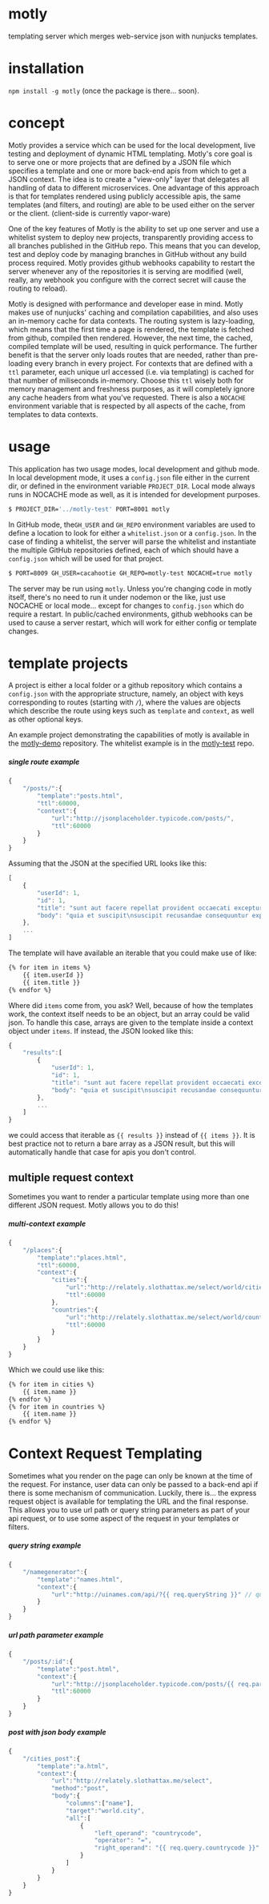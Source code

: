 # motly
templating server which merges web-service json with nunjucks templates.

# installation
`npm install -g motly` (once the package is there... soon).

# concept
Motly provides a service which can be used for the local development, live
testing and deployment of dynamic HTML templating.  Motly's core goal is to
serve one or more projects that are defined by a JSON file which specifies a
template and one or more back-end apis from which to get a JSON context.  The
idea is to create a "view-only" layer that delegates all handling of data to
different microservices.  One advantage of this approach is that for templates
rendered using publicly accessible apis, the same templates (and filters, and
routing) are able to be used either on the server or the client. (client-side is
currently vapor-ware)

One of the key features of Motly is the ability to set up one server and use
a whitelist system to deploy new projects, transparently providing access to
all branches published in the GitHub repo.  This means that you can develop,
test and deploy code by managing branches in GitHub without any build process
required.  Motly provides github webhooks capability to restart the server
whenever any of the repositories it is serving are modified (well, really,
any webhook you configure with the correct secret will cause the routing to
reload).

Motly is designed with performance and developer ease in mind.  Motly makes use
of nunjucks' caching and compilation capabilities, and also uses an in-memory
cache for data contexts.  The routing system is lazy-loading, which means
that the first time a page is rendered, the template is fetched from github,
compiled then rendered.  However, the next time, the cached, compiled template
will be used, resulting in quick performance.  The further benefit is that the
server only loads routes that are needed, rather than pre-loading every branch
in every project.  For contexts that are defined with a `ttl` parameter, each
unique url accessed (i.e. via templating) is cached for that number of
miliseconds in-memory.  Choose this `ttl` wisely both for memory management and
freshness purposes, as it will completely ignore any cache headers from what
you've requested.  There is also a `NOCACHE` environment variable that is
respected by all aspects of the cache, from templates to data contexts.

# usage
This application has two usage modes, local development and github mode.  In
local development mode, it uses a `config.json` file either in the current dir,
or defined in the environment variable `PROJECT_DIR`.  Local mode always runs
in NOCACHE mode as well, as it is intended for development purposes.

```bash
$ PROJECT_DIR='../motly-test' PORT=8001 motly
```

In GitHub mode, the`GH_USER` and `GH_REPO` environment variables are used to
define a location to look for either a `whitelist.json` or a `config.json`.  In
the case of finding a whitelist, the server will parse the whitelist and
instantiate the multiple GitHub repositories defined, each of which should have
a `config.json` which will be used for that project.

```bash
$ PORT=8009 GH_USER=cacahootie GH_REPO=motly-test NOCACHE=true motly
```

The server may be run using `motly`.  Unless you're changing code in motly
itself, there's no need to run it under nodemon or the like, just use NOCACHE or
local mode... except for changes to `config.json` which do require a restart.
In public/cached environments, github webhooks can be used to cause a server
restart, which will work for either config or template changes.

# template projects
A project is either a local folder or a github repository which contains a
`config.json` with the appropriate structure, namely, an object with keys
corresponding to routes (starting with `/`), where the values are objects
which describe the route using keys such as `template` and `context`, as well
as other optional keys.

An example project demonstrating the capabilities of motly is available in the
[motly-demo](https://github.com/cacahootie/motly-demo/) repository.  The
whitelist example is in the
[motly-test](https://github.com/cacahootie/motly-test/) repo.

##### single route example
```javascript
{
    "/posts/":{
        "template":"posts.html",
        "ttl":60000,
        "context":{
            "url":"http://jsonplaceholder.typicode.com/posts/",
            "ttl":60000
        }
    }
}
```
Assuming that the JSON at the specified URL looks like this:
```javascript
[
    {
        "userId": 1,
        "id": 1,
        "title": "sunt aut facere repellat provident occaecati excepturi optio reprehenderit",
        "body": "quia et suscipit\nsuscipit recusandae consequuntur expedita et cum\nreprehenderit molestiae ut ut quas totam\nnostrum rerum est autem sunt rem eveniet architecto"
    },
    ...
]
```
The template will have available an iterable that you could make use of like:
```html
{% for item in items %}
    {{ item.userId }}
    {{ item.title }}
{% endfor %}
```
Where did `items` come from, you ask?  Well, because of how the templates work,
the context itself needs to be an object, but an array could be valid json.  To
handle this case, arrays are given to the template inside a context object under
`items`.  If instead, the JSON looked like this:
```javascript
{
    "results":[
        {
            "userId": 1,
            "id": 1,
            "title": "sunt aut facere repellat provident occaecati excepturi optio reprehenderit",
            "body": "quia et suscipit\nsuscipit recusandae consequuntur expedita et cum\nreprehenderit molestiae ut ut quas totam\nnostrum rerum est autem sunt rem eveniet architecto"
        },
        ...
    ]
}
```
we could access that iterable as `{{ results }}` instead of `{{ items }}`.  It is
best practice not to return a bare array as a JSON result, but this will
automatically handle that case for apis you don't control.

## multiple request context
Sometimes you want to render a particular template using more than one different
JSON request.  Motly allows you to do this!

##### multi-context example
```javascript
{
    "/places":{
        "template":"places.html",
        "ttl":60000,
        "context":{
            "cities":{
                "url":"http://relately.slothattax.me/select/world/cities",
                "ttl":60000
            },
            "countries":{
                "url":"http://relately.slothattax.me/select/world/countries",
                "ttl":60000
            }
        }
    }
}
```
Which we could use like this:
```html
{% for item in cities %}
    {{ item.name }}
{% endfor %}
{% for item in countries %}
    {{ item.name }}
{% endfor %}
```

# Context Request Templating
Sometimes what you render on the page can only be known at the time of the
request.  For instance, user data can only be passed to a back-end api if there
is some mechanism of communication.  Luckily, there is... the express request
object is available for templating the URL and the final response.  This allows
you to use url path or query string parameters as part of your api request, or
to use some aspect of the request in your templates or filters.

##### query string example
```javascript
{
    "/namegenerator":{
        "template":"names.html",
        "context":{
            "url":"http://uinames.com/api/?{{ req.queryString }}" // queryString is added by motly to enable this use case
        }
    }
}
```

##### url path parameter example
```javascript
{
    "/posts/:id":{
        "template":"post.html",
        "context":{
            "url":"http://jsonplaceholder.typicode.com/posts/{{ req.params.id }}",
            "ttl":60000
        }
    }
}
```

##### post with json body example
```javascript
{
    "/cities_post":{
        "template":"a.html",
        "context":{
            "url":"http://relately.slothattax.me/select",
            "method":"post",
            "body":{
                "columns":["name"],
                "target":"world.city",
                "all":[
                    {
                        "left_operand": "countrycode",
                        "operator": "=",
                        "right_operand": "{{ req.query.countrycode }}"
                    }
                ]
            }
        }
    }
}
```
